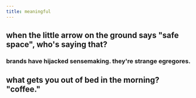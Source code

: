 ```yaml
---
title: meaningful
---
```


## when the little arrow on the ground says "safe space", who's saying that?
### brands have hijacked sensemaking. they're strange egregores.
## what gets you out of bed in the morning? "coffee."
